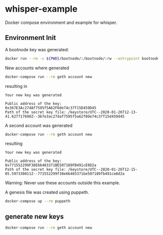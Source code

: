 # whisper-example
Docker compose environment and example for whisper.

## Environment Init

A bootnode key was generated:

```bash
docker run --rm -v ${PWD}/bootnode/:/bootnode/:rw --entrypoint bootnode ethereum/client-go:alltools-v1.9.10 "-genkey=/bootnode/bootnode.key"
```

New accounts where generated

```bash
docker-compose run --rm geth account new
```

resulting in 

```
Your new key was generated

Public address of the key:   0x367E3Ac27dAf7595f5A62F0de74c37f15D459D45
Path of the secret key file: /keystore/UTC--2020-01-26T12-13-41.627717698Z--367e3ac27daf7595f5a62f0de74c37f15d459d45
```

A second account was generated


```bash
docker-compose run --rm geth account new
```

resulting

```
Your new key was generated

Public address of the key:   0x771552299F38E66403371BE507189FB491cE8D2a
Path of the secret key file: /keystore/UTC--2020-01-26T12-15-05.597330011Z--771552299f38e66403371be507189fb491ce8d2a
```

Warning: Never use these accounts outside this example.

A genesis file was created using puppeth.

```bash
docker-compose up --rm puppeth

```

## generate new keys

```bash
docker-compose run --rm geth account new
```
